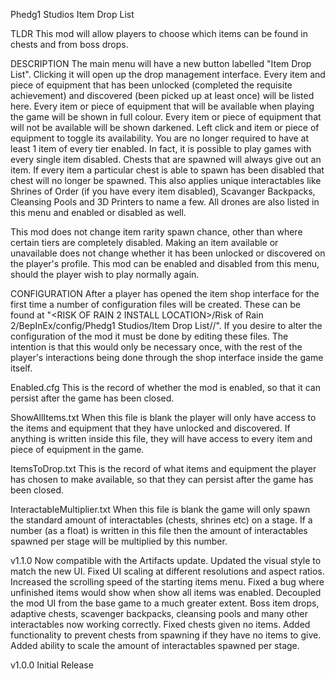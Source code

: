 Phedg1 Studios
Item Drop List

TLDR
This mod will allow players to choose which items can be found in chests and from boss drops.

DESCRIPTION
The main menu will have a new button labelled "Item Drop List". Clicking it will open up the drop management interface. Every item and piece of equipment that has been unlocked (completed the requisite achievement) and discovered (been picked up at least once) will be listed here. Every item or piece of equipment that will be available when playing the game will be shown in full colour. Every item or piece of equipment that will not be available will be shown darkened. Left click and item or piece of equipment to toggle its availability. You are no longer required to have at least 1 item of every tier enabled. In fact, it is possible to play games with every single item disabled. Chests that are spawned will always give out an item. If every item a particular chest is able to spawn has been disabled that chest will no longer be spawned. This also applies unique interactables like Shrines of Order (if you have every item disabled), Scavanger Backpacks, Cleansing Pools and 3D Printers to name a few. All drones are also listed in this menu and enabled or disabled as well.

This mod does not change item rarity spawn chance, other than where certain tiers are completely disabled. Making an item available or unavailable does not change whether it has been unlocked or discovered on the player's profile. This mod can be enabled and disabled from this menu, should the player wish to play normally again.

CONFIGURATION
After a player has opened the item shop interface for the first time a number of configuration files will be created. These can be found at "<RISK OF RAIN 2 INSTALL LOCATION>/Risk of Rain 2/BepInEx/config/Phedg1 Studios/Item Drop List/<YOUR PROFILE ID>/". If you desire to alter the configuration of the mod it must be done by editing these files. The intention is that this would only be necessary once, with the rest of the player's interactions being done through the shop interface inside the game itself.

Enabled.cfg
This is the record of whether the mod is enabled, so that it can persist after the game has been closed.

ShowAllItems.txt
When this file is blank the player will only have access to the items and equipment that they have unlocked and discovered. If anything is written inside this file, they will have access to every item and piece of equipment in the game.

ItemsToDrop.txt
This is the record of what items and equipment the player has chosen to make available, so that they can persist after the game has been closed.

InteractableMultiplier.txt
When this file is blank the game will only spawn the standard amount of interactables (chests, shrines etc) on a stage. If a number (as a float) is written in this file then the amount of interactables spawned per stage will be multiplied by this number.

v1.1.0
Now compatible with the Artifacts update.
Updated the visual style to match the new UI.
Fixed UI scaling at different resolutions and aspect ratios.
Increased the scrolling speed of the starting items menu.
Fixed a bug where unfinished items would show when show all items was enabled.
Decoupled the mod UI from the base game to a much greater extent.
Boss item drops, adaptive chests, scavenger backpacks, cleansing pools and many other interactables now working correctly.
Fixed chests given no items.
Added functionality to prevent chests from spawning if they have no items to give.
Added ability to scale the amount of interactables spawned per stage.

v1.0.0
Initial Release